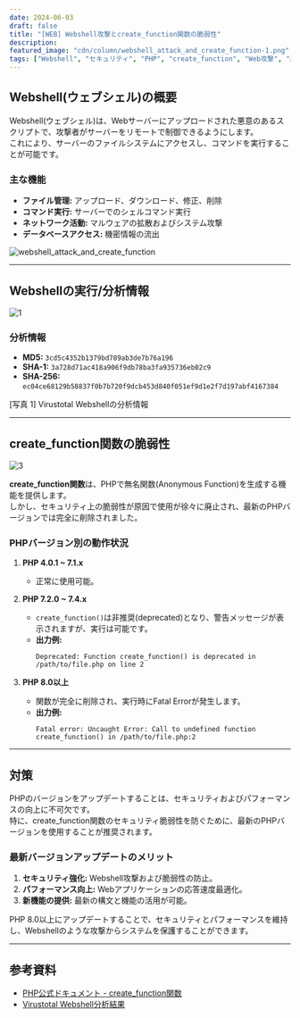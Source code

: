 ```yaml
---
date: 2024-06-03
draft: false
title: "[WEB] Webshell攻撃とcreate_function関数の脆弱性"
description: 
featured_image: "cdn/column/webshell_attack_and_create_function-1.png"
tags: ["Webshell", "セキュリティ", "PHP", "create_function", "Web攻撃", "脆弱性分析"]
---
```


## Webshell(ウェブシェル)の概要

Webshell(ウェブシェル)は、Webサーバーにアップロードされた悪意のあるスクリプトで、攻撃者がサーバーをリモートで制御できるようにします。  
これにより、サーバーのファイルシステムにアクセスし、コマンドを実行することが可能です。

### 主な機能
- **ファイル管理:** アップロード、ダウンロード、修正、削除  
- **コマンド実行:** サーバーでのシェルコマンド実行  
- **ネットワーク活動:** マルウェアの拡散およびシステム攻撃  
- **データベースアクセス:** 機密情報の流出  

<!--more-->
![webshell_attack_and_create_function](https://blog.plura.io/cdn/column/webshell_attack_and_create_function-1.png)

---

## Webshellの実行/分析情報

![1](https://github.com/user-attachments/assets/d1b54924-32cc-41d0-a570-ffc3a192e64f)

### 分析情報
- **MD5:** `3cd5c4352b1379bd789ab3de7b76a196`  
- **SHA-1:** `3a728d71ac418a906f9db78ba3fa935736eb02c9`  
- **SHA-256:** `ec04ce68129b58837f0b7b720f9dcb453d840f051ef9d1e2f7d197abf4167384`  

[写真 1] Virustotal Webshellの分析情報  

---

## create_function関数の脆弱性

![3](https://github.com/user-attachments/assets/e3da1cf0-5ecc-4947-88e7-f1f50d917a86)

**create_function関数**は、PHPで無名関数(Anonymous Function)を生成する機能を提供します。  
しかし、セキュリティ上の脆弱性が原因で使用が徐々に廃止され、最新のPHPバージョンでは完全に削除されました。

### PHPバージョン別の動作状況

1. **PHP 4.0.1 ~ 7.1.x**  
   - 正常に使用可能。  

2. **PHP 7.2.0 ~ 7.4.x**  
   - `create_function()`は非推奨(deprecated)となり、警告メッセージが表示されますが、実行は可能です。  
   - **出力例:**  
     ```plaintext
     Deprecated: Function create_function() is deprecated in /path/to/file.php on line 2
     ```

3. **PHP 8.0以上**  
   - 関数が完全に削除され、実行時にFatal Errorが発生します。  
   - **出力例:**  
     ```plaintext
     Fatal error: Uncaught Error: Call to undefined function create_function() in /path/to/file.php:2
     ```

---

## 対策

PHPのバージョンをアップデートすることは、セキュリティおよびパフォーマンスの向上に不可欠です。  
特に、create_function関数のセキュリティ脆弱性を防ぐために、最新のPHPバージョンを使用することが推奨されます。

### 最新バージョンアップデートのメリット
1. **セキュリティ強化:** Webshell攻撃および脆弱性の防止。  
2. **パフォーマンス向上:** Webアプリケーションの応答速度最適化。  
3. **新機能の提供:** 最新の構文と機能の活用が可能。  

PHP 8.0以上にアップデートすることで、セキュリティとパフォーマンスを維持し、Webshellのような攻撃からシステムを保護することができます。

---

## 参考資料

- [PHP公式ドキュメント - create_function関数](https://www.php.net/manual/en/function.create-function.php)  
- [Virustotal Webshell分析結果](https://www.virustotal.com/gui/file/ec04ce68129b58837f0b7b720f9dcb453d840f051ef9d1e2f7d197abf4167384/details)  
